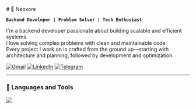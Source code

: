 <img src="https://www.animatedimages.org/data/media/562/animated-line-image-0184.gif" width="1920" height=0.4/>
# 🥷 Neoxore 

**`Backend Developer | Problem Solver | Tech Enthusiast`**  

I'm a backend developer passionate about building scalable and efficient systems.  
I love solving complex problems with clean and maintainable code.  
Every project I work on is crafted from the ground up—starting with architecture and planning, followed by development and optimization.  


<p align="left">
    <a href="mailto:traddelexx@gmail.com"><img src="https://img.shields.io/badge/Gmail-333333?style=for-the-badge&logo=gmail&logoColor=red" alt="Gmail" /></a> 
    <a href="https://www.linkedin.com/in/danil-kovalev-b1098a343/" target="_blank"><img src="https://img.shields.io/badge/LinkedIn-0077B5?style=for-the-badge&logo=linkedin&logoColor=white" alt="LinkedIn" /></a> 
    <a href="https://t.me/neoxere_dev" target="_blank"><img src="https://img.shields.io/badge/Telegram-2CA5E0?style=for-the-badge&logo=telegram&logoColor=white" alt="Telegram" /></a>
</p>

---

### 🧰 Languages and Tools

<img src="https://skillicons.dev/icons?i=py,fastapi,git,postgres,ubuntu,redis,docker" />

#

<img src="https://www.animatedimages.org/data/media/562/animated-line-image-0184.gif" width="1920" height=0.4/>
